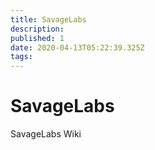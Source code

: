 ```yaml
---
title: SavageLabs
description: 
published: 1
date: 2020-04-13T05:22:39.325Z
tags: 
---
```


# SavageLabs

SavageLabs Wiki
